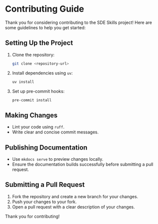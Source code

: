 # Contributing Guide

Thank you for considering contributing to the SDE Skills project! Here are some guidelines to help you get started:

## Setting Up the Project

1. Clone the repository:
   ```bash
   git clone <repository-url>
   ```

2. Install dependencies using `uv`:
   ```bash
   uv install
   ```

3. Set up pre-commit hooks:
   ```bash
   pre-commit install
   ```

## Making Changes

- Lint your code using `ruff`.
- Write clear and concise commit messages.

## Publishing Documentation

- Use `mkdocs serve` to preview changes locally.
- Ensure the documentation builds successfully before submitting a pull request.

## Submitting a Pull Request

1. Fork the repository and create a new branch for your changes.
2. Push your changes to your fork.
3. Open a pull request with a clear description of your changes.

Thank you for contributing!
